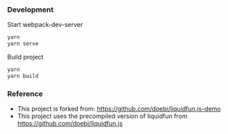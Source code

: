 ### Development
Start webpack-dev-server
```sh
yarn
yarn serve
```


Build project
```sh
yarn
yarn build
```

### Reference
- This project is forked from: https://github.com/doebi/liquidfun.js-demo
- This project uses the precompiled version of liquidfun from https://github.com/doebi/liquidfun.js
